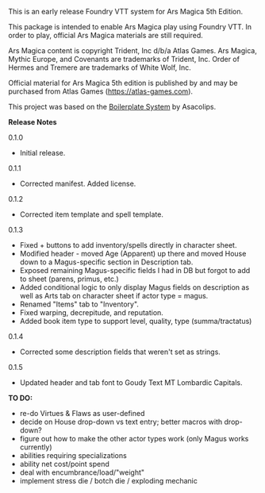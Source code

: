 This is an early release Foundry VTT system for Ars Magica 5th Edition.

This package is intended to enable Ars Magica play using Foundry VTT. In order to play, official Ars Magica materials are still required.

Ars Magica content is copyright Trident, Inc d/b/a Atlas Games. Ars Magica, Mythic Europe, and Covenants are trademarks of Trident, Inc. Order of Hermes and Tremere are trademarks of White Wolf, Inc.

Official material for Ars Magica 5th edition is published by and may be purchased from Atlas Games (https://atlas-games.com).

This project was based on the [Boilerplate System](https://gitlab.com/asacolips-projects/foundry-mods/boilerplate) by Asacolips.

**Release Notes**

0.1.0
- Initial release.

0.1.1
- Corrected manifest. Added license.

0.1.2
- Corrected item template and spell template.

0.1.3
- Fixed + buttons to add inventory/spells directly in character sheet.
- Modified header - moved Age (Apparent) up there and moved House down to a Magus-specific section in Description tab.
- Exposed remaining Magus-specific fields I had in DB but forgot to add to sheet (parens, primus, etc.)
- Added conditional logic to only display Magus fields on description as well as Arts tab on character sheet if actor type = magus.
- Renamed "Items" tab to "Inventory".
- Fixed warping, decrepitude, and reputation.
- Added book item type to support level, quality, type (summa/tractatus)

0.1.4
- Corrected some description fields that weren't set as strings.

0.1.5
- Updated header and tab font to Goudy Text MT Lombardic Capitals.


**TO DO:**
- re-do Virtues & Flaws as user-defined
- decide on House drop-down vs text entry; better macros with drop-down?
- figure out how to make the other actor types work (only Magus works currently)
- abilities requiring specializations
- ability net cost/point spend
- deal with encumbrance/load/"weight"
- implement stress die / botch die / exploding mechanic